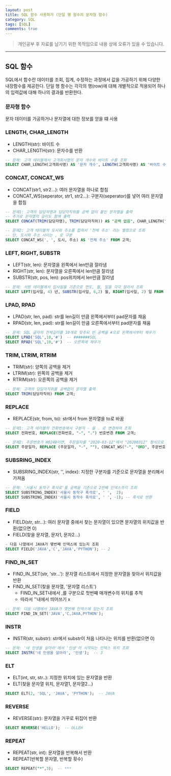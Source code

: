 ```yaml
---
layout: post
title: SQL 함수 사용하기 (단일 행 함수의 문자형 함수)
category: SQL
tags: [SQL]
comments: true
---
```


> 개인공부 후 자료를 남기기 위한 목적임으로 내용 상에 오류가 있을 수 있습니다.    

<hr>

## SQL 함수

SQL에서 함수란 데이터를 조회, 집계, 수정하는 과정에서 값을 가공하기 위해 다양한 내장함수를 제공한다. 단일 행 함수는 각각의 행(row)에 대해 개별적으로 적용되어 하나의 입력값에 대해 하나의 결과를 반환한다. 


### 문자형 함수

문자 데이터를 가공하거나 문자열에 대한 정보를 얻을 떄 사용


### LENGTH, CHAR_LENGTH

- LENGTH(str): 바이트 수
- CHAR_LENGTH(str): 문자수를 반환 

```sql
-- 문제: 고객 테이블에서 고객회사명의 문자 개수와 바이트 수를 조회
SELECT CHAR_LENGTH(고객회사명) AS '문자 개수', LENGTH(고객회사명) AS '바이트 수' FROM 고객;
```


### CONCAT, CONCAT_WS

- CONCAT(str1, str2...): 여러 문자열을 하나로 합침
- CONCAT_WS(seperator, str1, str2...): 구분자(seperator)를 넣어 여러 문자열을 합침

```sql 
-- 문제1: 고객의 담당자명과 담당자직위를 공백 없이 붙인 문자열을 출력
-- 추가로 문자열의 길이도 함께 출력
SELECT CONCAT(TRIM(담당자명), TRIM(담당자직위)) AS "공백 없음", CHAR_LENGTH("공백 없음") FROM 고객;

-- 문제2: 고객 테이블의 도시와 주소를 합쳐서 '전체 주소' 라는 별칭으로 조회
-- 단, 도시와 주소 사이는 , 로 구분
SELECT CONCAT_WS(', ', 도시, 주소) AS '전체 주소' FROM 고객;
```


### LEFT, RIGHT, SUBSTR

- LEFT(str, len): 문자열을 왼쪽에서 len만큼 잘라냄
- RIGHT(str, len): 문자열을 오른쪽에서 len만큼 잘라냄
- SUBSTR(str, pos, len): pos위치에서 len만큼 잘라냄

```sql
-- 문제: 사원 테이블에서 입사일을 기준으로 연도, 월, 일을 각각 잘라서 조회
SELECT LEFT(입사일, 4) 년, SUBSTR(입사일, 6,2) 월, RIGHT(입사일, 2) 일 FROM 사원;
```


### LPAD, RPAD

- LPAD(str, len, pad): str를 len길이 만큼 왼쪽에서부터 pad문자를 채움
- RPAD(str, len, pad): str를 len길이 만큼 오른쪽에서부터 pad문자를 채움

```sql 
-- 문제: SQL 글자의 전체길이를 10개로 맞추되 빈 공백을 #으로 왼쪽에서부터 채우기
SELECT LPAD('SQL',10,'#')  -- #######SQL
SELECT RPAD('SQL',10,'#')  -- 오른쪽에 채우가 
```


### TRIM, LTRIM, RTRIM

- TRIM(str): 양쪽의 공백을 제거
- LTRIM(str): 왼쪽의 공백을 제거
- RTRIM(str): 오른쪽의 공백을 제거

```sql 
-- 문제: 고객의 담담자직위를 공백없이 문자열 출력
SELECT TRIM(담당자직위) FROM 고객;
```


### REPLACE

- REPLACE(str, from, to): str에서 from 문자열을 to로 바꿈

```sql 
-- 문제1: 고객 테이블의 전화번호에서 구분자 - 을 . 로 변경하여 조회
SELECT 전화번호, REPLACE(전화번호, "-", ".") 번호변경 FROM 고객;

-- 문제2: 주문번호가 H0248이면, 주문일자를 "2020-03-12"에서 "20200312" 형식으로 바꾸고, 이를 이용해 "ORD-H0248-20200312" 형식의 문자열을 출력
SELECT 주문일자, REPLACE (주문일자, "-", ""), CONCAT_WS("-", "ORD", 주문번호, REPLACE (주문일자, "-", "")) FROM 고객 WHERE 주문번호 = "H0248";
```


### SUBSRING_INDEX

- SUBSRING_INDEX(str, '', index): 지정한 구분자를 기준으로 문자열을 분리해서 가져옴

```sql 
-- 문제: '서울시 동작구 흑석로'를 공백을 기준으로 2번째 인덱스까지 조회
SELECT SUBSTRING_INDEX('서울시 동작구 흑석로', ' ',  2);
SELECT SUBSTRING_INDEX('서울시 동작수 흑석로', ' ', -1); -- 흑석로 반환
```


### FIELD

- FIELD(str, str...): 여러 문자열 중에서 찾는 문자열이 있으면 문자열의 위치값을 반환(없으면 0)
- FIELD(찾을 문자열, 문자1, 문자2...)

```sql 
- 다음 나열에서 JAVA가 몇번째 인덱스에 있는지 조회
SELECT FIELD('JAVA','C','JAVA','PYTHON'); -- 2
```


### FIND_IN_SET

- FIND_IN_SET(str, 'str...'): 문자열 리스트에서 지정한 문자열을 찾아서 위치값을 반환
- FIND_IN_SET(찾을 문자열, '문자열 리스트') 
    - FIND_IN_SET내에서 ,를 구분으로 첫번쨰 매개변수의 위치를 추척 
    - 따라서 ''내에서 띄어쓰기 x

```sql 
-- 문제: 다음 나열에서 JAVA가 몇번째 인덱스에 있는지 조회
SELECT FIND_IN_SET('JAVA','C,JAVA,PYTHON');
```


### INSTR

- INSTR(str, substr): str에서 substr이 처음 나타나는 위치를 반환(없으면 0)

```sql
-- 문제: '네 인생을 살아라'에서 '인생'이 시작되는 인덱스 위치 조회
SELECT INSTR('네 인생을 살아라', '인생');  -- 3
```


### ELT

- ELT(int, str, str..): 지정한 위치에 있는 문자열을 반환
- ELT(찾을 문자열 위치, 문자열1, 문자열2...)

```sql
SELECT ELT(2, 'SQL', 'JAVA', 'PYTHON');  -- JAVA
```


### REVERSE

- REVERSE(str): 문자열을 거꾸로 뒤집어 반환

```sql
SELECT REVERSE('HELLO');  -- OLLEH
```


### REPEAT

- REPEAT(str, int): 문자열을 반복해서 반환
- REPEAT(반복할 문자열, 반복할 횟수)

```sql
SELECT REPEAT("*",3);  -- ***
```